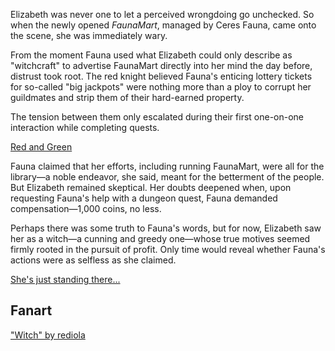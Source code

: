 <!-- title: She's a Witch -->

Elizabeth was never one to let a perceived wrongdoing go unchecked. So when the newly opened _FaunaMart_, managed by Ceres Fauna, came onto the scene, she was immediately wary.

From the moment Fauna used what Elizabeth could only describe as "witchcraft" to advertise FaunaMart directly into her mind the day before, distrust took root. The red knight believed Fauna's enticing lottery tickets for so-called "big jackpots" were nothing more than a ploy to corrupt her guildmates and strip them of their hard-earned property.

The tension between them only escalated during their first one-on-one interaction while completing quests.

[Red and Green](#embed:https://www.youtube.com/live/oVguNTPnDww?t=2921)

Fauna claimed that her efforts, including running FaunaMart, were all for the library—a noble endeavor, she said, meant for the betterment of the people. But Elizabeth remained skeptical. Her doubts deepened when, upon requesting Fauna's help with a dungeon quest, Fauna demanded compensation—1,000 coins, no less.

Perhaps there was some truth to Fauna's words, but for now, Elizabeth saw her as a witch—a cunning and greedy one—whose true motives seemed firmly rooted in the pursuit of profit. Only time would reveal whether Fauna's actions were as selfless as she claimed.

[She's just standing there...](#embed:https://www.youtube.com/live/oVguNTPnDww?feature=shared&t=3589)

## Fanart

["Witch" by rediola](https://x.com/rediosokiut/status/1832178260446474397)
